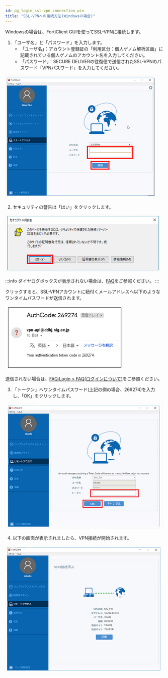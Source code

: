 ```yaml
---
id: pg_login_ssl-vpn_connection_win
title: "SSL-VPNへの接続方法(Windowsの場合)"
---
```



Windowsの場合は、FortiClient GUIを使ってSSL-VPNに接続します。


1. 「ユーザ名」と「パスワード」を入力します。
    - 「ユーザ名」：アカウント登録証の「利用区分：個人ゲノム解析区画」に記載されている個人ゲノムのアカウント名を入力してください。
    - 「パスワード」：SECURE DELIVERの往復便で送信されたSSL-VPNのパスワード「VPNパスワード」を入力してください。

![figure](VPNwin_13.png) 


2. セキュリティの警告は「はい」をクリックします。

![figure](VPNwin_14.png)

:::info
ダイヤログボックスが表示されない場合は、[<u>FAQ</u>](/faq/faq_login_personal#dialogbox_disappear)をご参照ください。
:::

クリックすると、SSL-VPNアカウントに紐付くメールアドレスへ以下のようなワンタイムパスワードが送信されます。

![figure](VPNwin_15.png)

送信されない場合は、[FAQ:Login > FAQ(ログインについて)](/faq/faq_login_personal#🆀-個人ゲノム解析区画に対してssl-vpn接続を行うためにforticlientにアカウント名とパスワードを入力してもvpnアカウントに紐付くメールアドレスへワンタイムパスワードが送られてきません)をご参照ください。


3. 「トークン」へワンタイムパスワード(上記の例の場合、269274)を入力し、「OK」をクリックします。

![figure](VPNwin_16.png)


4. 以下の画面が表示されましたら、VPN接続が開始されます。

![figure](VPNwin_17.png)

